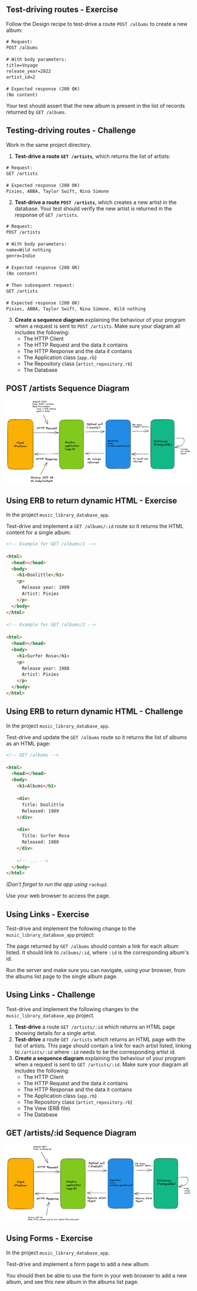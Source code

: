 ## Test-driving routes - Exercise

Follow the Design recipe to test-drive a route `POST /albums` to create a new album:

```
# Request:
POST /albums

# With body parameters:
title=Voyage
release_year=2022
artist_id=2

# Expected response (200 OK)
(No content)
```

Your test should assert that the new album is present in the list of records returned by `GET /albums`.

## Testing-driving routes - Challenge

Work in the same project directory.

1. **Test-drive a route `GET /artists`**, which returns the list of artists:
```
# Request:
GET /artists

# Expected response (200 OK)
Pixies, ABBA, Taylor Swift, Nina Simone
```

2. **Test-drive a route `POST /artists`**, which creates a new artist in the database. Your test should verify the new artist is returned in the response of `GET /artists`.

```
# Request:
POST /artists

# With body parameters:
name=Wild nothing
genre=Indie

# Expected response (200 OK)
(No content)

# Then subsequent request:
GET /artists

# Expected response (200 OK)
Pixies, ABBA, Taylor Swift, Nina Simone, Wild nothing
```

3. **Create a sequence diagram** explaining the behaviour of your program when a request is sent to `POST /artists`. Make sure your diagram all includes the following:
    * The HTTP Client
    * The HTTP Request and the data it contains
    * The HTTP Response and the data it contains
    * The Application class (`app.rb`)
    * The Repository class (`artist_repository.rb`)
    * The Database

## POST /artists Sequence Diagram

![](/post_artists_sequence_diagram.png)

## Using ERB to return dynamic HTML - Exercise

In the project `music_library_database_app`.

Test-drive and implement a `GET /albums/:id` route so it returns the HTML content for a single album:

```html
<!-- Example for GET /albums/1 -->

<html>
  <head></head>
  <body>
    <h1>Doolittle</h1>
    <p>
      Release year: 1989
      Artist: Pixies
    </p>
  </body>
</html>

<!-- Example for GET /albums/2 -->

<html>
  <head></head>
  <body>
    <h1>Surfer Rosa</h1>
    <p>
      Release year: 1988
      Artist: Pixies
    </p>
  </body>
</html>
```

## Using ERB to return dynamic HTML - Challenge

In the project `music_library_database_app`.

Test-drive and update the `GET /albums` route so it returns the list of albums as an HTML page:

```html
<!-- GET /albums -->

<html>
  <head></head>
  <body>
    <h1>Albums</h1>

    <div>
      Title: Doolittle
      Released: 1989
    </div>

    <div>
      Title: Surfer Rosa
      Released: 1988
    </div>

    <!-- ... -->
  </body>
</html>
```

_(Don't forget to run the app using `rackup`)._

Use your web browser to access the page.

## Using Links - Exercise

Test-drive and implement the following change to the `music_library_database_app` project:

The page returned by `GET /albums` should contain a link for each album listed. It should link to `/albums/:id`, where `:id` is the corresponding album's id.

Run the server and make sure you can navigate, using your browser, from the albums list page to the single album page.

## Using Links - Challenge

Test-drive and implement the following changes to the `music_library_database_app` project.

1. **Test-drive** a route `GET /artists/:id` which returns an HTML page showing details for a single artist.
2. **Test-drive** a route `GET /artists` which returns an HTML page with the list of artists. This page should contain a link for each artist listed, linking to `/artists/:id` where `:id` needs to be the corresponding artist id.
3. **Create a sequence diagram** explaining the behaviour of your program when a request is sent to `GET /artists/:id`. Make sure your diagram all includes the following:
    * The HTTP Client
    * The HTTP Request and the data it contains
    * The HTTP Response and the data it contains
    * The Application class (`app.rb`)
    * The Repository class (`artist_repository.rb`)
    * The View (ERB file)
    * The Database

## GET /artists/:id Sequence Diagram

![](/get_artists_id_sequence_diagram.png)

## Using Forms - Exercise

In the project `music_library_database_app`.

Test-drive and implement a form page to add a new album.

You should then be able to use the form in your web browser to add a new album, and see this new album in the albums list page. 